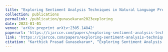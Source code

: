 ```yaml
---
title: "Exploring Sentiment Analysis Techniques in Natural Language Processing: A Comprehensive Review"
collection: publications
permalink: /publication/gunasekaran2023exploring
date: 2023-01-01
venue: 'arXiv preprint arXiv:2305.14842'
paperurl: 'https://ijarcce.com/papers/exploring-sentiment-analysis-techniques-in-natural-language-processing-a-comprehensive-review/'
link: 'https://ijarcce.com/papers/exploring-sentiment-analysis-techniques-in-natural-language-processing-a-comprehensive-review/'
citation: "Karthick Prasad Gunasekaran*, “Exploring Sentiment Analysis Techniques in Natural Language Processing: A Comprehensive Review”, International Journal of Advanced Research in Computer and Communication Engineering, 2019."
---
```

